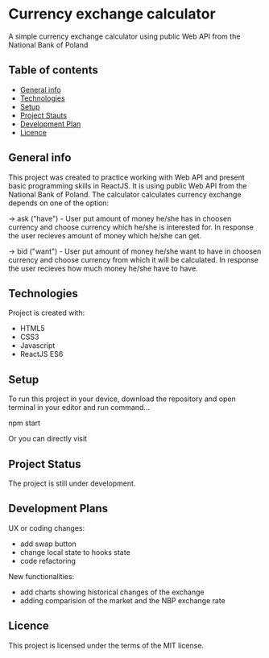 # Currency exchange calculator
A simple currency exchange calculator using
public Web API from the National Bank of Poland 

## Table of contents
* [General info](#general-info)
* [Technologies](#technologies)
* [Setup](#setup)
* [Project Stauts](#project-status)
* [Development Plan](#development-plan)
* [Licence](#licence)

## General info
This project was created to practice working with Web API and present basic programming skills in ReactJS. It is using public Web API from the National Bank of Poland. The calculator calculates currency exchange depends on one of the option: 

-> ask ("have") - User put amount of money he/she has in choosen currency and choose currency which he/she is interested for. In response the user recieves amount of money which he/she can get.

-> bid ("want") - User put amount of money he/she want to have in choosen currency and choose currency from which it will be calculated. In response the user recieves how much money he/she have to have. 

## Technologies
Project is created with:

* HTML5
* CSS3
* Javascript
* ReactJS ES6

## Setup

 To run this project in your device, download the repository and open terminal in your editor and run command…

npm start

 Or you can directly visit

## Project Status
The project is still under development. 

## Development Plans

UX or coding changes:
* add swap button 
* change local state to hooks state 
* code refactoring

New functionalities:
* add charts showing historical changes of the exchange
* adding comparision of the market and the NBP exchange rate 

## Licence
This project is licensed under the terms of the MIT license.